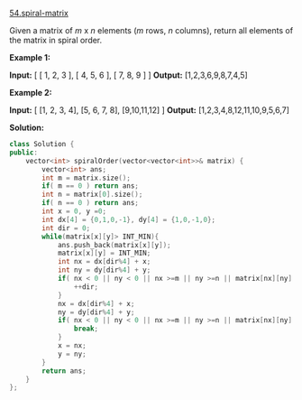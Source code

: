 [54.spiral-matrix](https://leetcode.com/problems/spiral-matrix/)  

Given a matrix of _m_ x _n_ elements (_m_ rows, _n_ columns), return all elements of the matrix in spiral order.

**Example 1:**

**Input:**
\[
 \[ 1, 2, 3 \],
 \[ 4, 5, 6 \],
 \[ 7, 8, 9 \]
\]
**Output:** \[1,2,3,6,9,8,7,4,5\]

**Example 2:**

**Input:**
\[
  \[1, 2, 3, 4\],
  \[5, 6, 7, 8\],
  \[9,10,11,12\]
\]
**Output:** \[1,2,3,4,8,12,11,10,9,5,6,7\]  



**Solution:**  

```cpp
class Solution {
public:
    vector<int> spiralOrder(vector<vector<int>>& matrix) {
        vector<int> ans;
        int m = matrix.size();
        if( m == 0 ) return ans;
        int n = matrix[0].size();
        if( n == 0 ) return ans;
        int x = 0, y =0;
        int dx[4] = {0,1,0,-1}, dy[4] = {1,0,-1,0};
        int dir = 0;
        while(matrix[x][y]> INT_MIN){
            ans.push_back(matrix[x][y]);
            matrix[x][y] = INT_MIN;
            int nx = dx[dir%4] + x;
            int ny = dy[dir%4] + y;
            if( nx < 0 || ny < 0 || nx >=m || ny >=n || matrix[nx][ny] == INT_MIN ){
                ++dir;
            }
            nx = dx[dir%4] + x;
            ny = dy[dir%4] + y;
            if( nx < 0 || ny < 0 || nx >=m || ny >=n || matrix[nx][ny] == INT_MIN ){
                break;
            }
            x = nx;
            y = ny;
        }
        return ans;
    }
};
```
      